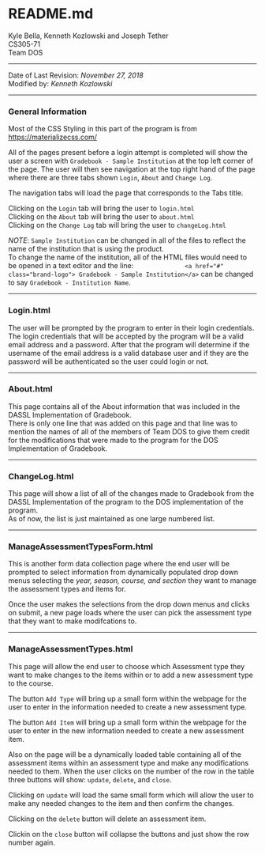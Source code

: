 # README.md
<!--This is the README document for the pre-login part of the User Interface. This document will explain all of the pages that are implemented in this part of the program and will explain the functionality used in the program. -->
Kyle Bella, Kenneth Kozlowski and Joseph Tether  
CS305-71  
Team DOS
***  

Date of Last Revision: *November 27, 2018*  
Modified by: *Kenneth Kozlowski*

<!--This document was created using MacDown, a free program for writing markdown files on MAC OSX-->

***

### General Information  

Most of the CSS Styling in this part of the program is from https://materializecss.com/   
  
All of the pages present before a login attempt is completed will show the user a screen with `Gradebook - Sample Institution` at the top left corner of the page. The user will then see navigation at the top right hand of the page where there are three tabs shown `Login`, `About` and `Change Log`.  

The navigation tabs will load the page that corresponds to the Tabs title.  

Clicking on the `Login` tab will bring the user to `login.html`  
Clicking on the `About` tab will bring the user to `about.html`  
Clicking on the `Change Log` tab will bring the user to `changeLog.html`

*NOTE*: `Sample Institution` can be changed in all of the files to reflect the name of the institution that is using the product.  
To change the name of the institution, all of the HTML files would need to be opened in a text editor and the line: `      			<a href="#" class="brand-logo"> Gradebook - Sample Institution</a>
` can be changed to say `Gradebook - Institution Name`.

***

### Login.html  
The user will be prompted by the program to enter in their login credentials.  
The login credentials that will be accepted by the program will be a valid email address and a password. After that the program will determine if the username of the email address is a valid database user and if they are the password will be authenticated so the user could login or not.

***
### About.html  
This page contains all of the About information that was included in the DASSL Implementation of Gradebook.  
There is only one line that was added on this page and that line was to mention the names of all of the members of Team DOS to give them credit for the modifications that were made to the program for the DOS Implementation of Gradebook.

***
### ChangeLog.html  
This page will show a list of all of the changes made to Gradebook from the DASSL Implementation of the program to the DOS implementation of the program.  
As of now, the list is just maintained as one large numbered list.
<!--Now refers to Current Date of 10/31/2018-->

<!-- This will probably need to be changed in the future because the list will probably be reorganized with different categories for all of the changes to fall under.-->


***
### ManageAssessmentTypesForm.html<!--Added for M6, M7-->
This is another form data collection page where the end user will be prompted to select information from dynamically populated drop down menus selecting the *year, season, course, and section* they want to manage the assessment types and items for.  

Once the user makes the selections from the drop down menus and clicks on submit, a new page loads where the user can pick the assessment type that they want to make modifcations to. 


***
### ManageAssessmentTypes.html <!--Added for M6, M7-->
This page will allow the end user to choose which Assessment type they want to make changes to the items within or to add a new assessment type to the course.  

The button `Add Type` will bring up a small form within the webpage for the user to enter in the information needed to create a new assessment type.  

The button `Add Item` will bring up a small form within the webpage for the user to enter in the new information needed to create a new assessment item.  

Also on the page will be a dynamically loaded table containing all of the assessment items within an assessment type and make any modifications needed to them. When the user clicks on the number of the row in the table three buttons will show: `update`, `delete`, and `close`.  

Clicking on `update` will load the same small form which will allow the user to make any needed changes to the item and then confirm the changes.  

Clicking on the `delete` button will delete an assessment item.  

Clickin on the `close` button will collapse the buttons and just show the row number again.
